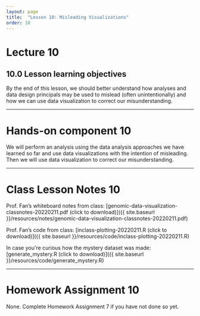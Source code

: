 ```yaml
---
layout: page
title:  "Lesson 10: Misleading Visualizations"
order: 10
---
```


# Lecture 10

## 10.0 Lesson learning objectives

By the end of this lesson, we should better understand how analyses and data design principals may be used to mislead (often unintentionally) and how we can use data visualization to correct our misunderstanding. 

---

# Hands-on component 10

We will perform an analysis using the data analysis approaches we have learned so far and use data visualizations with the intention of misleading. Then we will use data visualization to correct our misunderstanding.

---

# Class Lesson Notes 10

Prof. Fan’s whiteboard notes from class: [genomic-data-visualization-classnotes-20220211.pdf (click to download)]({{ site.baseurl }}/resources/notes/genomic-data-visualization-classnotes-20220211.pdf)

Prof. Fan’s code from class: [inclass-plotting-20220211.R (click to download)]({{ site.baseurl }}/resources/code/inclass-plotting-20220211.R) 

In case you're curious how the mystery dataset was made: [generate_mystery.R (click to download)]({{ site.baseurl }}/resources/code/generate_mystery.R) 


---

# Homework Assignment 10

None. Complete Homework Assignment 7 if you have not done so yet.




